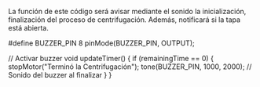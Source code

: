 La función de este código será avisar mediante el sonido la inicialización, finalización del proceso de centrifugación. Además, notificará si la tapa está abierta.

#define BUZZER_PIN 8
pinMode(BUZZER_PIN, OUTPUT);

// Activar buzzer
void updateTimer() {
    if (remainingTime == 0) {
        stopMotor("Terminó la Centrifugación");
        tone(BUZZER_PIN, 1000, 2000);  // Sonido del buzzer al finalizar
    }
}

